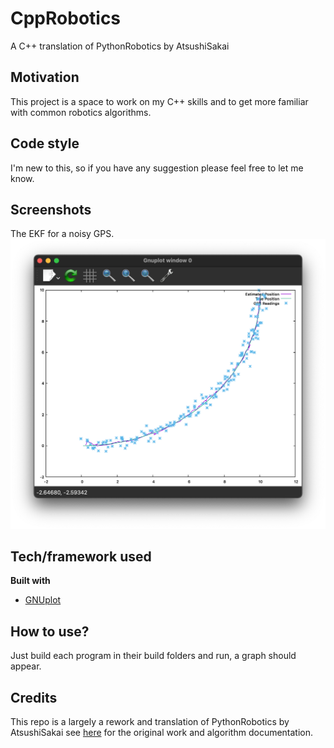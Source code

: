 # CppRobotics
 A C++ translation of PythonRobotics by AtsushiSakai

## Motivation
This project is a space to work on my C++ skills and to get more familiar with common robotics algorithms.

## Code style
I'm new to this, so if you have any suggestion please feel free to let me know.
 
## Screenshots
The EKF for a noisy GPS.
![](Images/EKF_example.png)

## Tech/framework used
<b>Built with</b>
- [GNUplot](https://www.gnuplot.info)

## How to use?
Just build each program in their build folders and run, a graph should appear.

## Credits
This repo is a largely a rework and translation of PythonRobotics by AtsushiSakai see [here](https://github.com/AtsushiSakai/PythonRobotics) for the original work and algorithm documentation. 
